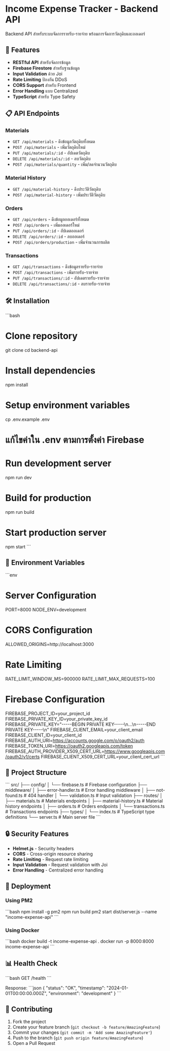 # Income Expense Tracker - Backend API

Backend API สำหรับระบบจัดการรายรับ-รายจ่าย พร้อมการจัดการวัตถุดิบและออเดอร์

## 🚀 Features

- **RESTful API** สำหรับจัดการข้อมูล
- **Firebase Firestore** สำหรับฐานข้อมูล
- **Input Validation** ด้วย Joi
- **Rate Limiting** ป้องกัน DDoS
- **CORS Support** สำหรับ Frontend
- **Error Handling** แบบ Centralized
- **TypeScript** สำหรับ Type Safety

## 📋 API Endpoints

### Materials
- `GET /api/materials` - ดึงข้อมูลวัตถุดิบทั้งหมด
- `POST /api/materials` - เพิ่มวัตถุดิบใหม่
- `PUT /api/materials/:id` - อัปเดตวัตถุดิบ
- `DELETE /api/materials/:id` - ลบวัตถุดิบ
- `POST /api/materials/quantity` - เพิ่ม/ลดจำนวนวัตถุดิบ

### Material History
- `GET /api/material-history` - ดึงประวัติวัตถุดิบ
- `POST /api/material-history` - เพิ่มประวัติวัตถุดิบ

### Orders
- `GET /api/orders` - ดึงข้อมูลออเดอร์ทั้งหมด
- `POST /api/orders` - เพิ่มออเดอร์ใหม่
- `PUT /api/orders/:id` - อัปเดตออเดอร์
- `DELETE /api/orders/:id` - ลบออเดอร์
- `POST /api/orders/production` - เพิ่มจำนวนการผลิต

### Transactions
- `GET /api/transactions` - ดึงข้อมูลรายรับ-รายจ่าย
- `POST /api/transactions` - เพิ่มรายรับ-รายจ่าย
- `PUT /api/transactions/:id` - อัปเดตรายรับ-รายจ่าย
- `DELETE /api/transactions/:id` - ลบรายรับ-รายจ่าย

## 🛠️ Installation

\`\`\`bash
# Clone repository
git clone <repository-url>
cd backend-api

# Install dependencies
npm install

# Setup environment variables
cp .env.example .env
# แก้ไขค่าใน .env ตามการตั้งค่า Firebase

# Run development server
npm run dev

# Build for production
npm run build

# Start production server
npm start
\`\`\`

## 🔧 Environment Variables

\`\`\`env
# Server Configuration
PORT=8000
NODE_ENV=development

# CORS Configuration
ALLOWED_ORIGINS=http://localhost:3000

# Rate Limiting
RATE_LIMIT_WINDOW_MS=900000
RATE_LIMIT_MAX_REQUESTS=100

# Firebase Configuration
FIREBASE_PROJECT_ID=your_project_id
FIREBASE_PRIVATE_KEY_ID=your_private_key_id
FIREBASE_PRIVATE_KEY="-----BEGIN PRIVATE KEY-----\n...\n-----END PRIVATE KEY-----\n"
FIREBASE_CLIENT_EMAIL=your_client_email
FIREBASE_CLIENT_ID=your_client_id
FIREBASE_AUTH_URI=https://accounts.google.com/o/oauth2/auth
FIREBASE_TOKEN_URI=https://oauth2.googleapis.com/token
FIREBASE_AUTH_PROVIDER_X509_CERT_URL=https://www.googleapis.com/oauth2/v1/certs
FIREBASE_CLIENT_X509_CERT_URL=your_client_cert_url
\`\`\`

## 📁 Project Structure

\`\`\`
src/
├── config/
│   └── firebase.ts          # Firebase configuration
├── middleware/
│   ├── error-handler.ts     # Error handling middleware
│   ├── not-found.ts         # 404 handler
│   └── validation.ts        # Input validation
├── routes/
│   ├── materials.ts         # Materials endpoints
│   ├── material-history.ts  # Material history endpoints
│   ├── orders.ts           # Orders endpoints
│   └── transactions.ts     # Transactions endpoints
├── types/
│   └── index.ts            # TypeScript type definitions
└── server.ts               # Main server file
\`\`\`

## 🔒 Security Features

- **Helmet.js** - Security headers
- **CORS** - Cross-origin resource sharing
- **Rate Limiting** - Request rate limiting
- **Input Validation** - Request validation with Joi
- **Error Handling** - Centralized error handling

## 🚀 Deployment

### Using PM2
\`\`\`bash
npm install -g pm2
npm run build
pm2 start dist/server.js --name "income-expense-api"
\`\`\`

### Using Docker
\`\`\`bash
docker build -t income-expense-api .
docker run -p 8000:8000 income-expense-api
\`\`\`

## 📊 Health Check

\`\`\`bash
GET /health
\`\`\`

Response:
\`\`\`json
{
  "status": "OK",
  "timestamp": "2024-01-01T00:00:00.000Z",
  "environment": "development"
}
\`\`\`

## 🤝 Contributing

1. Fork the project
2. Create your feature branch (`git checkout -b feature/AmazingFeature`)
3. Commit your changes (`git commit -m 'Add some AmazingFeature'`)
4. Push to the branch (`git push origin feature/AmazingFeature`)
5. Open a Pull Request
